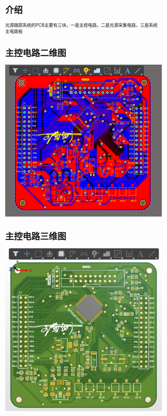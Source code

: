 # 介绍
光源跟踪系统的PCB主要有三块，一是主控电路，二是光源采集电路，三是系统主电路板

# 主控电路二维图
![Alt 主控电路二维度图](./主控电路2d.PNG)

# 主控电路三维图
![Alt 主控电路三维度图](./主控电路3d.PNG)


